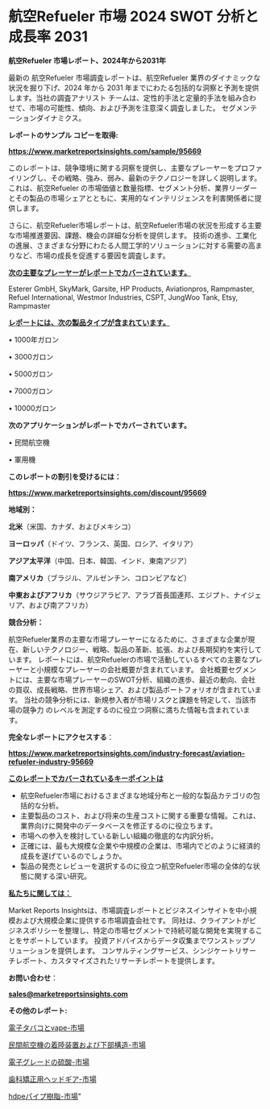 # 航空Refueler 市場 2024 SWOT 分析と成長率 2031

<strong>航空Refueler 市場レポート、2024年から2031年</strong>

最新の 航空Refueler 市場調査レポートは、航空Refueler 業界のダイナミックな状況を掘り下げ、2024 年から 2031 年までにわたる包括的な洞察と予測を提供します。当社の調査アナリスト チームは、定性的手法と定量的手法を組み合わせて、市場の可能性、傾向、および予測を注意深く調査しました。 セグメンテーションダイナミクス。



<strong>レポートのサンプル コピーを取得:</strong> <a href=https://www.marketreportsinsights.com/sample/95669>

<strong><u>https://www.marketreportsinsights.com/sample/95669</u></strong></a>

このレポートは、競争環境に関する洞察を提供し、主要なプレーヤーをプロファイリングし、その戦略、強み、弱み、最新のテクノロジーを詳しく説明します。 これは、航空Refueler の市場価値と数量指標、セグメント分析、業界リーダーとその製品の市場シェアとともに、実用的なインテリジェンスを利害関係者に提供します。

さらに、航空Refueler市場レポートは、航空Refueler市場の状況を形成する主要な市場推進要因、課題、機会の詳細な分析を提供します。 技術の進歩、工業化の進展、さまざまな分野にわたる人間工学的ソリューションに対する需要の高まりなど、市場の成長を促進する要因を調査します。



<strong><u>次の主要なプレーヤーがレポートでカバーされています。</u></strong>

Esterer GmbH, SkyMark, Garsite, HP Products, Aviationpros, Rampmaster, Refuel International, Westmor Industries, CSPT, JungWoo Tank, Etsy, Rampmaster



<strong><u><b>レポートには、次の製品タイプが含まれています。</b></u></strong>

• 1000年ガロン

• 3000ガロン

• 5000ガロン

• 7000ガロン

• 10000ガロン



<strong><b>次のアプリケーションがレポートでカバーされています。</b></strong>

• 民間航空機

• 軍用機



<strong><b>このレポートの割引を受けるには：</b></strong><a href=https://www.marketreportsinsights.com/discount/95669>

<strong><u>https://www.marketreportsinsights.com/discount/95669</u></strong></a>



<strong>地域別：</strong>



<strong>北米</strong>（米国、カナダ、およびメキシコ）



<strong>ヨーロッパ</strong>（ドイツ、フランス、英国、ロシア、イタリア）



<strong>アジア太平洋</strong>（中国、日本、韓国、インド、東南アジア）



<strong>南アメリカ</strong>（ブラジル、アルゼンチン、コロンビアなど）



<strong>中東およびアフリカ</strong>（サウジアラビア、アラブ首長国連邦、エジプト、ナイジェリア、および南アフリカ）



<strong>競合分析：</strong>

航空Refueler業界の主要な市場プレーヤーになるために、さまざまな企業が現在、新しいテクノロジー、戦略、製品の革新、拡張、および長期契約を実行しています。 レポートには、航空Refuelerの市場で活動しているすべての主要なプレーヤーと小規模なプレーヤーの会社概要が含まれています。 会社概要セグメントには、主要な市場プレーヤーのSWOT分析、組織の進歩、最近の動向、会社の買収、成長戦略、世界市場シェア、および製品ポートフォリオが含まれています。 当社の競争分析には、新規参入者が市場リスクと課題を特定して、当該市場の競争力 のレベルを測定するのに役立つ洞察に満ちた情報も含まれています。



<strong>完全なレポートにアクセスする</strong>：

<a href=https://www.marketreportsinsights.com/industry-forecast/aviation-refueler-industry-95669>

<strong><u>https://www.marketreportsinsights.com/industry-forecast/aviation-refueler-industry-95669</u></strong></a>



<strong><u><b>このレポートでカバーされているキーポイントは</b></u></strong>
<ul>
  <li>航空Refueler市場におけるさまざまな地域分布と一般的な製品カテゴリの包括的な分析。</li>
  <li>主要製品のコスト、および将来の生産コストに関する重要な情報。これは、業界向けに開発中のデータベースを修正するのに役立ちます。</li>
  <li>市場への参入を検討している新しい組織の徹底的な内訳分析。</li>
  <li>正確には、最も大規模な企業や中規模の企業は、市場内でどのように経済的成長を遂げているのでしょうか。</li>
  <li>製品の発売とレビューを選択するのに役立つ航空Refueler市場の全体的な状態に関する深い研究。</li>
</ul>


<strong><u><b>私たちに関しては：</b></u></strong>

Market Reports Insightsは、市場調査レポートとビジネスインサイトを中小規模および大規模企業に提供する市場調査会社です。 同社は、クライアントがビジネスポリシーを整理し、特定の市場セグメントで持続可能な開発を実現することをサポートしています。 投資アドバイスからデータ収集までワンストップソリューションを提供します。 コンサルティングサービス、シンジケートリサーチレポート、カスタマイズされたリサーチレポートを提供します。



<strong><b>お問い合わせ</b></strong>：

<a href=mailto:sales@marketreportsinsights.com>

<strong><u>sales@marketreportsinsights.com</u></strong></a>



<strong>その他のレポート:</strong>

<a href=https://www.linkedin.com/pulse/電子タバコとvape-市場-2023-新興市場-将来の動向と市場需要-2030-pr-news-hub-emeof/>電子タバコとvape-市場</a>

<a href=https://www.linkedin.com/pulse/民間航空機の着陸装置および下部構造-市場-2023-新興市場-将来の動向と市場需要-ok2bc/>民間航空機の着陸装置および下部構造-市場</a>

<a href=https://www.linkedin.com/pulse/電子グレードの硫酸-市場-2023-推進要因と成長機会-2030-pr-news-hub-ff74f/>電子グレードの硫酸-市場</a>

<a href=https://www.linkedin.com/pulse/歯科矯正用ヘッドギア-市場-2023-swot-分析と最新イノベーション-2030-pr-news-hub-ap9cf/>歯科矯正用ヘッドギア-市場</a>

<a href=https://www.linkedin.com/pulse/hdpeパイプ樹脂-市場-2023-年のダイナミクスとビジネストレンド-bfgnf/>hdpeパイプ樹脂-市場</a>"
